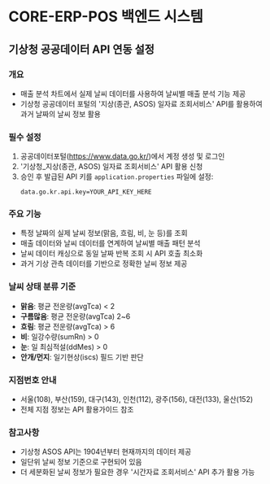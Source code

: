 # CORE-ERP-POS 백엔드 시스템

## 기상청 공공데이터 API 연동 설정

### 개요
- 매출 분석 차트에서 실제 날씨 데이터를 사용하여 날씨별 매출 분석 기능 제공
- 기상청 공공데이터 포털의 '지상(종관, ASOS) 일자료 조회서비스' API를 활용하여 과거 날짜의 날씨 정보 활용

### 필수 설정
1. 공공데이터포털(https://www.data.go.kr/)에서 계정 생성 및 로그인
2. '기상청_지상(종관, ASOS) 일자료 조회서비스' API 활용 신청
3. 승인 후 발급된 API 키를 `application.properties` 파일에 설정:
   ```
   data.go.kr.api.key=YOUR_API_KEY_HERE
   ```

### 주요 기능
- 특정 날짜의 실제 날씨 정보(맑음, 흐림, 비, 눈 등)를 조회
- 매출 데이터와 날씨 데이터를 연계하여 날씨별 매출 패턴 분석
- 날씨 데이터 캐싱으로 동일 날짜 반복 조회 시 API 호출 최소화
- 과거 기상 관측 데이터를 기반으로 정확한 날씨 정보 제공

### 날씨 상태 분류 기준
- **맑음**: 평균 전운량(avgTca) < 2
- **구름많음**: 평균 전운량(avgTca) 2~6
- **흐림**: 평균 전운량(avgTca) > 6
- **비**: 일강수량(sumRn) > 0
- **눈**: 일 최심적설(ddMes) > 0
- **안개/먼지**: 일기현상(iscs) 필드 기반 판단

### 지점번호 안내
- 서울(108), 부산(159), 대구(143), 인천(112), 광주(156), 대전(133), 울산(152)
- 전체 지점 정보는 API 활용가이드 참조

### 참고사항
- 기상청 ASOS API는 1904년부터 현재까지의 데이터 제공
- 일단위 날씨 정보 기준으로 구현되어 있음
- 더 세분화된 날씨 정보가 필요한 경우 '시간자료 조회서비스' API 추가 활용 가능 